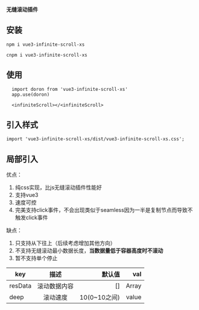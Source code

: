 **无缝滚动插件**

## 安装

`npm i vue3-infinite-scroll-xs`

`cnpm i vue3-infinite-scroll-xs`

## 使用

```
  import doron from 'vue3-infinite-scroll-xs'
  app.use(doron)
  
  <infiniteScroll></<infiniteScroll>
```

## 引入样式
`import 'vue3-infinite-scroll-xs/dist/vue3-infinite-scroll-xs.css';`


## 局部引入



优点：
1. 纯css实现，比js无缝滚动插件性能好
2. 支持vue3
3. 速度可控
4. 完美支持click事件，不会出现类似于seamless因为一半是复制节点而导致不触发click事件

缺点：
1. 只支持从下往上（后续考虑增加其他方向）
2. 不支持无缝滚动最小数据长度，**当数据量低于容器高度时不滚动**
3. 暂不支持单个停止


  key|描述|默认值|val
  ---|:--:|---:|---:
  resData|滚动数据内容|[]|Array
  deep|滚动速度|10(0~10之间)|value
